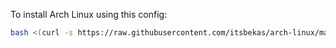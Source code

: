 To install Arch Linux using this config:

```bash
bash <(curl -s https://raw.githubusercontent.com/itsbekas/arch-linux/master/install.sh)
```
